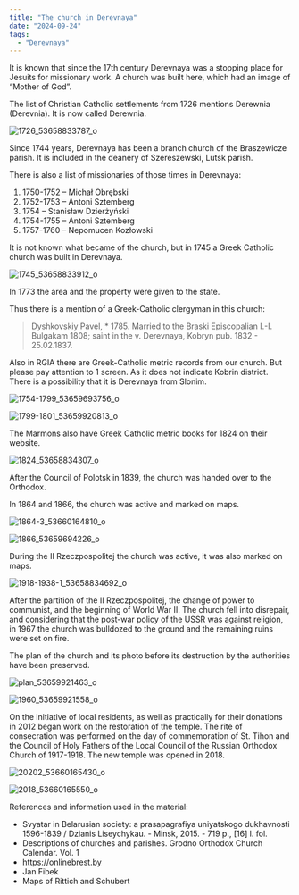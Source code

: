 ```yaml
---
title: "The church in Derevnaya"
date: "2024-09-24"
tags:
  - "Derevnaya"
---
```


It is known that since the 17th century Derevnaya was a stopping place for Jesuits for missionary work. A church was built here, which had an image of “Mother of God”.

The list of Christian Catholic settlements from 1726 mentions Derewnia (Derevnia). It is now called Derewnia.

![1726_53658833787_o](https://github.com/escfrpls/drochiczynpoleski/assets/125834172/d77e0bbf-ef4a-411c-8871-17c01fcdd432)

Since 1744 years, Derevnaya has been a branch church of the Braszewicze parish. It is included in the deanery of Szereszewski, Lutsk parish.

There is also a list of missionaries of those times in Derevnaya:

1. 1750-1752 – Michał Obrębski
2. 1752-1753 – Antoni Sztemberg
3. 1754 – Stanisław Dzierżyński
4. 1754-1755 – Antoni Sztemberg
5. 1757-1760 – Nepomucen Kozłowski

It is not known what became of the church, but in 1745 a Greek Catholic church was built in Derevnaya.

![1745_53658833912_o](https://github.com/escfrpls/drochiczynpoleski/assets/125834172/3e12b80c-4d0d-48f9-bb4f-0baee1577ad1)

In 1773 the area and the property were given to the state.

Thus there is a mention of a Greek-Catholic clergyman in this church:

> Dyshkovskiy Pavel, * 1785. Married to the Braski Episcopalian I.-I. Bulgakam 1808; saint in the v. Derevnaya, Kobryn pub. 1832 - 25.02.1837.

Also in RGIA there are Greek-Catholic metric records from our church. But please pay attention to 1 screen. As it does not indicate Kobrin district. There is a possibility that it is Derevnaya from Slonim.

![1754-1799_53659693756_o](https://github.com/escfrpls/drochiczynpoleski/assets/125834172/a84ada97-d08e-4daa-a913-bfab4c3c5e98)

![1799-1801_53659920813_o](https://github.com/escfrpls/drochiczynpoleski/assets/125834172/628f78ea-7afa-48a6-912c-f8c44f65a624)

The Marmons also have Greek Catholic metric books for 1824 on their website.

![1824_53658834307_o](https://github.com/escfrpls/drochiczynpoleski/assets/125834172/329df23a-54db-43b4-9ce4-bf3ae0c79d6a)

After the Council of Polotsk in 1839, the church was handed over to the Orthodox.

In 1864 and 1866, the church was active and marked on maps.

![1864-3_53660164810_o](https://github.com/escfrpls/drochiczynpoleski/assets/125834172/0700dbb6-9e78-4f15-bb7b-12b7216c17ca)

![1866_53659694226_o](https://github.com/escfrpls/drochiczynpoleski/assets/125834172/66ac7ea7-f8e2-4133-b116-56e3e90b974e)

During the II Rzeczpospolitej the church was active, it was also marked on maps.

![1918-1938-1_53658834692_o](https://github.com/escfrpls/drochiczynpoleski/assets/125834172/a6a45956-98bd-4276-8b78-91cde7f9e302)

After the partition of the II Rzeczpospolitej, the change of power to communist, and the beginning of World War II. The church fell into disrepair, and considering that the post-war policy of the USSR was against religion, in 1967 the church was bulldozed to the ground and the remaining ruins were set on fire.

The plan of the church and its photo before its destruction by the authorities have been preserved.

![plan_53659921463_o](https://github.com/escfrpls/drochiczynpoleski/assets/125834172/52c5351e-7d38-480d-88e5-eff8477fde4b)

![1960_53659921558_o](https://github.com/escfrpls/drochiczynpoleski/assets/125834172/613c2d66-722f-416c-baf5-6772115904a2)

On the initiative of local residents, as well as practically for their donations in 2012 began work on the restoration of the temple. The rite of consecration was performed on the day of commemoration of St. Tihon and the Council of Holy Fathers of the Local Council of the Russian Orthodox Church of 1917-1918. The new temple was opened in 2018.

![20202_53660165430_o](https://github.com/escfrpls/drochiczynpoleski/assets/125834172/6f2caad7-c85b-43a0-aefc-cb33d3874070)

![2018_53660165550_o](https://github.com/escfrpls/drochiczynpoleski/assets/125834172/49e48f3e-9cce-4b65-9952-344d38469a95)

References and information used in the material:

- Svyatar in Belarusian society: a prasapagrafiya uniyatskogo dukhavnosti 1596-1839 / Dzianis Liseychykau. - Minsk, 2015. - 719 p., \[16\] l. fol.
- Descriptions of churches and parishes. Grodno Orthodox Church Calendar. Vol. 1
- https://onlinebrest.by
- Jan Fibek
- Maps of Rittich and Schubert
